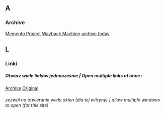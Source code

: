 ## A
### Archive
[Memento Project](http://timetravel.mementoweb.org/)    [Wayback Machine](https://web.archive.org/)     [archive.today](http://archive.is/) 

## L
### Linki
##### Otwórz wiele linków jednocześnie | Open multiple links at once :
[Archive](https://web.archive.org/web/20191008050028/https://url-opener.com/) [Original](https://url-opener.com/)
###### zezwól na otwieranie wielu okien (dla tej witryny) | allow multiple windows to open (for this site)

